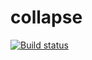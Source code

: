 # collapse


[![Build status](https://ci.appveyor.com/api/projects/status/ingr6xqy2iwfl5y3?svg=true)](https://ci.appveyor.com/project/mlarina790/collapse)
